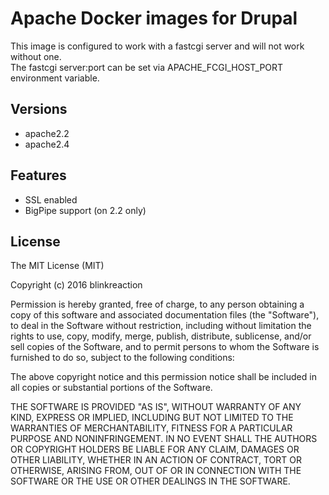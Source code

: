 # Apache Docker images for Drupal

This image is configured to work with a fastcgi server and will not work without one.  
The fastcgi server:port can be set via APACHE_FCGI_HOST_PORT environment variable.


## Versions

- apache2.2
- apache2.4


## Features

- SSL enabled
- BigPipe support (on 2.2 only)


## License

The MIT License (MIT)

Copyright (c) 2016 blinkreaction

Permission is hereby granted, free of charge, to any person obtaining a copy
of this software and associated documentation files (the "Software"), to deal
in the Software without restriction, including without limitation the rights
to use, copy, modify, merge, publish, distribute, sublicense, and/or sell
copies of the Software, and to permit persons to whom the Software is
furnished to do so, subject to the following conditions:

The above copyright notice and this permission notice shall be included in all
copies or substantial portions of the Software.

THE SOFTWARE IS PROVIDED "AS IS", WITHOUT WARRANTY OF ANY KIND, EXPRESS OR
IMPLIED, INCLUDING BUT NOT LIMITED TO THE WARRANTIES OF MERCHANTABILITY,
FITNESS FOR A PARTICULAR PURPOSE AND NONINFRINGEMENT. IN NO EVENT SHALL THE
AUTHORS OR COPYRIGHT HOLDERS BE LIABLE FOR ANY CLAIM, DAMAGES OR OTHER
LIABILITY, WHETHER IN AN ACTION OF CONTRACT, TORT OR OTHERWISE, ARISING FROM,
OUT OF OR IN CONNECTION WITH THE SOFTWARE OR THE USE OR OTHER DEALINGS IN THE
SOFTWARE.
